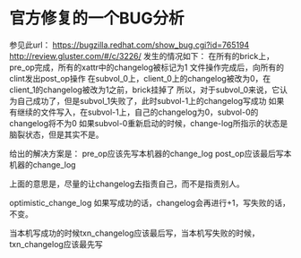 官方修复的一个BUG分析
====================
参见此url：
https://bugzilla.redhat.com/show_bug.cgi?id=765194
http://review.gluster.com/#/c/3226/
发生的情况如下：
在所有的brick上，pre_op完成，所有的xattr中的changelog被标记为1
文件操作完成后，向所有的clint发出post_op操作
在subvol_0上，client_0上的changelog被改为0，在client_1的changelog被改为1之前，brick挂掉了
所以，对于subvol_0来说，它认为自己成功了，但是subvol_1失败了，此时subvol-1上的changelog写成功
如果有继续的文件写入，在subvol-1上，自己的changelog为0，subvol-0的changelog将不为0
如果subvol-0重新启动的时候，change-log所指示的状态是脑裂状态，但是其实不是。
 
给出的解决方案是：
pre_op应该先写本机器的change_log
post_op应该最后写本机器的change_log
 
上面的意思是，尽量的让changelog去指责自己，而不是指责别人。
 
 
optimistic_change_log
如果写成功的话，changelog会再进行+1，写失败的话，不变。
 
当本机写成功的时候txn_changelog应该最后写，当本机写失败的时候，txn_changelog应该最先写